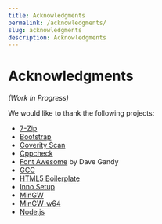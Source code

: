 ```yaml
---
title: Acknowledgments
permalink: /acknowledgments/
slug: acknowledgments
description: Acknowledgments
---
```


# Acknowledgments

*(Work In Progress)*

We would like to thank the following projects:

* [7-Zip](https://www.7-zip.org/)
* [Bootstrap](https://getbootstrap.com/)
* [Coverity Scan](https://scan.coverity.com/)
* [Cppcheck](http://cppcheck.sourceforge.net/)
* [Font Awesome](http://fontawesome.io/) by Dave Gandy
* [GCC](http://gcc.gnu.org/)
* [HTML5 Boilerplate](https://html5boilerplate.com/)
* [Inno Setup](http://www.jrsoftware.org/isinfo.php)
* [MinGW](http://www.mingw.org/)
* [MinGW-w64](http://mingw-w64.org/doku.php)
* [Node.js](https://nodejs.org/)
